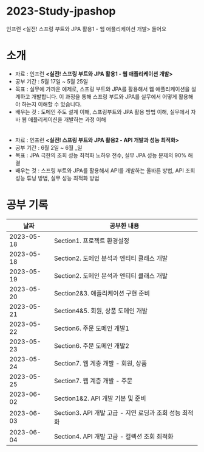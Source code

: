 # 2023-Study-jpashop
인프런 &lt;실전! 스프링 부트와 JPA 활용1 - 웹 애플리케이션 개발> 들어요

# 소개
- 자료 : 인프런 **<실전! 스프링 부트와 JPA 활용1 - 웹 애플리케이션 개발>**<br>
- 공부 기간 : 5월 17일 ~ 5월 25일<br>
- 목표 : 실무에 가까운 예제로, 스프링 부트와 JPA를 활용해서 웹 애플리케이션을 설계하고 개발합니다. 이 과정을 통해 스프링 부트와 JPA를 실무에서 어떻게 활용해야 하는지 이해할 수 있습니다.<br>
- 배우는 것 : 도메인 주도 설계 이해, 스프링부트와 JPA 활용 방법 이해, 실무에서 자바 웹 애플리케이션을 개발하는 과정 이해<br>
<br><br>
- 자료 : 인프런 **<실전! 스프링 부트와 JPA 활용2 - API 개발과 성능 최적화>**
- 공부 기간 : 6월 2일 ~ 6월 _일
- 목표 : JPA 극한의 조회 성능 최적화 노하우 전수, 실무 JPA 성능 문제의 90% 해결
- 배우는 것 : 스프링 부트와 JPA를 활용해서 API를 개발하는 올바른 방법, API 조회 성능 튜닝 방법, 실무 성능 최적화 방법


# 공부 기록

| 날짜         | 공부한 내용                                 |
|------------|----------------------------------------|
| 2023-05-18 | Section1. 프로젝트 환경설정                    |
| 2023-05-18 | Section2. 도메인 분석과 엔티티 클래스 개발           |
| 2023-05-19 | Section2. 도메인 분석과 엔티티 클래스 개발           |
| 2023-05-20 | Section2&3. 애플리케이션 구현 준비               |
| 2023-05-21 | Section4&5. 회원, 상품 도메인 개발              |
| 2023-05-22 | Section6. 주문 도메인 개발1                   |
| 2023-05-23 | Section6. 주문 도메인 개발2                   |
| 2023-05-24 | Section7. 웹 계층 개발 - 회원, 상품             |
| 2023-05-25 | Section7. 웹 계층 개발 - 주문                 |
| 2023-06-02 | Section1&2. API 개발 기본 및 준비             |
| 2023-06-03 | Section3. API 개발 고급 - 지연 로딩과 조회 성능 최적화 |
| 2023-06-04 | Section4. API 개발 고급 - 컬렉션 조회 최적화 |
